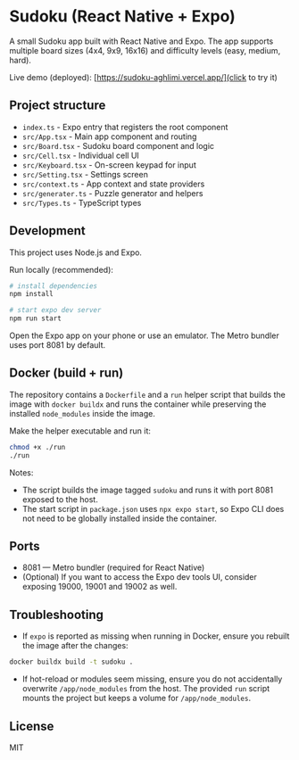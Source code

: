 # Sudoku (React Native + Expo)

A small Sudoku app built with React Native and Expo. The app supports multiple board sizes (4x4, 9x9, 16x16) and difficulty levels (easy, medium, hard).

Live demo (deployed):
[https://sudoku-aghlimi.vercel.app/](click to try it) 


## Project structure

- `index.ts` - Expo entry that registers the root component
- `src/App.tsx` - Main app component and routing
- `src/Board.tsx` - Sudoku board component and logic
- `src/Cell.tsx` - Individual cell UI
- `src/Keyboard.tsx` - On-screen keypad for input
- `src/Setting.tsx` - Settings screen
- `src/context.ts` - App context and state providers
- `src/generater.ts` - Puzzle generator and helpers
- `src/Types.ts` - TypeScript types

## Development

This project uses Node.js and Expo.

Run locally (recommended):

```bash
# install dependencies
npm install

# start expo dev server
npm run start
```

Open the Expo app on your phone or use an emulator. The Metro bundler uses port 8081 by default.

## Docker (build + run)

The repository contains a `Dockerfile` and a `run` helper script that builds the image with `docker buildx` and runs the container while preserving the installed `node_modules` inside the image.

Make the helper executable and run it:

```bash
chmod +x ./run
./run
```

Notes:
- The script builds the image tagged `sudoku` and runs it with port 8081 exposed to the host.
- The start script in `package.json` uses `npx expo start`, so Expo CLI does not need to be globally installed inside the container.

## Ports

- 8081 — Metro bundler (required for React Native)
- (Optional) If you want to access the Expo dev tools UI, consider exposing 19000, 19001 and 19002 as well.

## Troubleshooting

- If `expo` is reported as missing when running in Docker, ensure you rebuilt the image after the changes:

```bash
docker buildx build -t sudoku .
```

- If hot-reload or modules seem missing, ensure you do not accidentally overwrite `/app/node_modules` from the host. The provided `run` script mounts the project but keeps a volume for `/app/node_modules`.

## License

MIT
